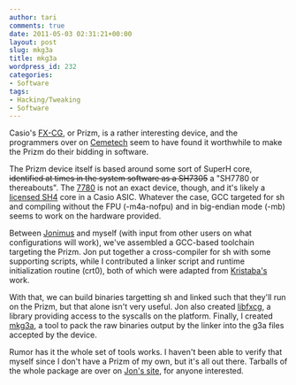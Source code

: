 ```yaml
---
author: tari
comments: true
date: 2011-05-03 02:31:21+00:00
layout: post
slug: mkg3a
title: mkg3a
wordpress_id: 232
categories:
- Software
tags:
- Hacking/Tweaking
- Software
---
```


Casio's [FX-CG](http://www.casioeducation.com/prizm), or Prizm, is a rather
interesting device, and the programmers over on
[Cemetech](http://www.cemetech.net/) seem to have found it worthwhile to make
the Prizm do their bidding in software.

The Prizm device itself is based around some sort of SuperH core,
<del>identified at times in the system software as a SH7305</del> a "SH7780 or
thereabouts". The
[7780](http://www.renesas.com/products/mpumcu/superh/sh7780/index.jsp) is not an
exact device, though, and it's likely a [licensed
SH4](http://web.archive.org/web/20110605001516/http://www.renesas.com:80/products/core_license/cpu_cores/child_folder/sh4_child.jsp)
core in a Casio ASIC. Whatever the case, GCC targeted for sh and compiling
without the FPU (-m4a-nofpu) and in big-endian mode (-mb) seems to work on the
hardware provided.

Between [Jonimus](http://jonimoose.net/) and myself (with input from other users
on what configurations will work), we've assembled a GCC-based toolchain
targeting the Prizm. Jon put together a cross-compiler for sh with some
supporting scripts, while I contributed a linker script and runtime
initialization routine (crt0), both of which were adapted from
[Kristaba's](https://github.com/Kristaba) work.

With that, we can build binaries targetting sh and linked such that they'll run
on the Prizm, but that alone isn't very useful. Jon also created
[libfxcg](https://github.com/Jonimoose/libfxcg), a library providing access to
the syscalls on the platform. Finally, I created
[mkg3a](/projects/mkg3a.html), a tool to pack the raw binaries
output by the linker into the g3a files accepted by the device.

Rumor has it the whole set of tools works. I haven't been able to verify that
myself since I don't have a Prizm of my own, but it's all out there. Tarballs of
the whole package are over on [Jon's
site](http://jonimoose.net/calcstuff/prizm/), for anyone interested.
